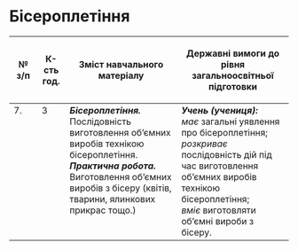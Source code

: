 # Бісероплетіння

<table>
<thead>
  <tr>
    <th width="10%" align="center"><p>№ з/п</p></td>
    <th width="10%" align="center"><p>К-сть год.</p></td>
    <th width="40%" align="center"><p>Зміст навчального матеріалу</p></td>
    <th width="60%" align="center"><p>Державні вимоги до рівня загальноосвітньої підготовки</p></td>
  </tr>
</thead>
<tbody>
  <tr>
    <td width="10%" style="vertical-align:top !important;">
7.</td>
    <td width="10%" style="vertical-align:top !important;">
3</td>
    <td width="40%" style="vertical-align:top !important;">
<b><i>Бісероплетіння.</i></b>  Послідовність виготовлення об’ємних виробів технікою бісероплетіння.  <br>
<b><i>Практична робота.</i></b> <br>
Виготовлення об’ємних виробів з бісеру (квітів, тварини, ялинкових прикрас тощо.)<br>
</td>
    <td width="60%" style="vertical-align:top !important;">
<i><b>Учень (учениця):</b></i><br>
<i>має</i> загальні уявлення про бісероплетіння;<br>
<i>розкриває</i> послідовність дій під час виготовлення об’ємних виробів технікою бісероплетіння;<br>
<i>вміє</i> виготовляти об’ємні вироби з бісеру.<br>
</td>
  </tr>
</tbody>
</table>